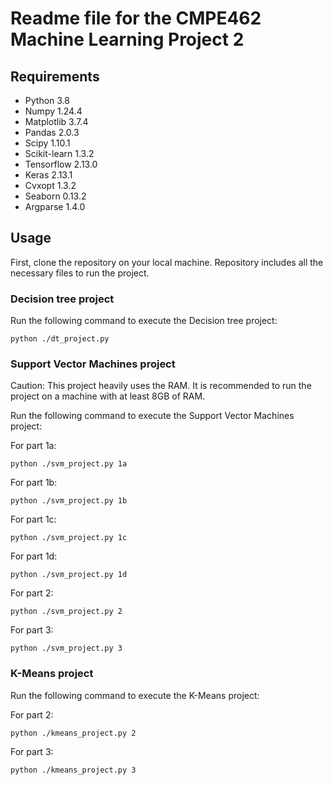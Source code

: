 # Readme file for the CMPE462 Machine Learning Project 2

## Requirements

- Python 3.8
- Numpy 1.24.4
- Matplotlib 3.7.4
- Pandas 2.0.3
- Scipy 1.10.1
- Scikit-learn 1.3.2
- Tensorflow 2.13.0
- Keras 2.13.1
- Cvxopt 1.3.2
- Seaborn 0.13.2
- Argparse 1.4.0 

## Usage

First, clone the repository on your local machine. Repository includes all the necessary files to run the project.

### Decision tree project

Run the following command to execute the Decision tree project:

    python ./dt_project.py

### Support Vector Machines project

Caution: This project heavily uses the RAM. It is recommended to run the project on a machine with at least 8GB of RAM.

Run the following command to execute the Support Vector Machines project:

For part 1a:

    python ./svm_project.py 1a

For part 1b:
    
    python ./svm_project.py 1b

For part 1c:

    python ./svm_project.py 1c

For part 1d:
    
    python ./svm_project.py 1d

For part 2:

    python ./svm_project.py 2

For part 3:

    python ./svm_project.py 3

### K-Means project

Run the following command to execute the K-Means project:

For part 2:

    python ./kmeans_project.py 2

For part 3:

    python ./kmeans_project.py 3

